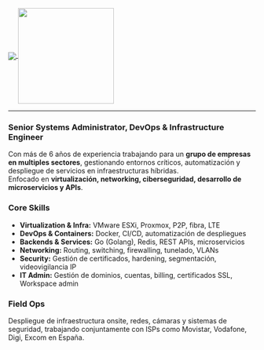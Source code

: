 <a href="https://github.com/anuraghazra/github-readme-stats">
  <img align="center" src="https://github-readme-stats.vercel.app/api?username=juiicesb&show_icons=true&count_private=true&theme=tokyonight" />
</a>
<a href="https://github.com/anuraghazra/convoychat">
  <img align="center" src="https://github-readme-stats.vercel.app/api/top-langs/?username=juiicesb&layout=compact&theme=tokyonight" height="195.2px"/>
</a>

---

### Senior Systems Administrator, DevOps & Infrastructure Engineer

Con más de 6 años de experiencia trabajando para un **grupo de empresas en multiples sectores**, gestionando entornos críticos, automatización y despliegue de servicios en infraestructuras híbridas.  
Enfocado en **virtualización, networking, ciberseguridad, desarrollo de microservicios y APIs**.

### Core Skills
- **Virtualization & Infra:** VMware ESXi, Proxmox, P2P, fibra, LTE  
- **DevOps & Containers:** Docker, CI/CD, automatización de despliegues  
- **Backends & Services:** Go (Golang), Redis, REST APIs, microservicios  
- **Networking:** Routing, switching, firewalling, tunelado, VLANs  
- **Security:** Gestión de certificados, hardening, segmentación, videovigilancia IP  
- **IT Admin:** Gestión de dominios, cuentas, billing, certificados SSL, Workspace admin

### Field Ops
Despliegue de infraestructura onsite, redes, cámaras y sistemas de seguridad, trabajando conjuntamente con ISPs como Movistar, Vodafone, Digi, Excom en España.
